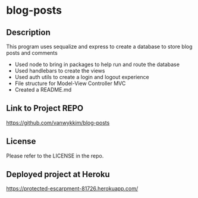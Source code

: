 # blog-posts

## Description

This program uses sequalize and express to create a database to store blog posts and comments

- Used node to bring in packages to help run and route the database
- Used handlebars to create the views
- Used auth utils to create a login and logout experience
- File structure for Model-View Controller MVC
- Created a README.md

## Link to Project REPO

https://github.com/vanwykkim/blog-posts

## License

Please refer to the LICENSE in the repo.

## Deployed project at Heroku

https://protected-escarpment-81726.herokuapp.com/







